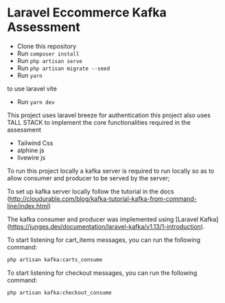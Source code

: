 # Laravel Eccommerce Kafka Assessment

- Clone this repository
- Run `composer install`
- Run `php artisan serve`
- Run `php artisan migrate --seed`
- Run `yarn `

to use laravel vite
- Run `yarn dev`

This project uses laravel breeze for authentication
this project also uses TALL STACK to implement the core functionalities required in the assessment

- Tailwind Css
- alphine js
- livewire js



To run this project locally a kafka server is required to run locally so as to allow consumer and producer
to be served by the server;

To set up kafka server locally follow the tutorial in the docs (http://cloudurable.com/blog/kafka-tutorial-kafka-from-command-line/index.html)

The kafka consumer and producer was implemented using [Laravel Kafka] (https://junges.dev/documentation/laravel-kafka/v1.13/1-introduction).


To start listening for cart_items messages, you can run the following command:

```bash
php artisan kafka:carts_consume
```
To start listening for checkout messages, you can run the following command:

```bash
php artisan kafka:checkout_consume
```
